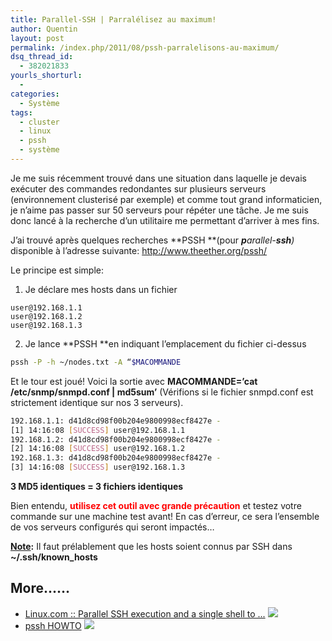 ```yaml
---
title: Parallel-SSH | Parralélisez au maximum!
author: Quentin
layout: post
permalink: /index.php/2011/08/pssh-parralelisons-au-maximum/
dsq_thread_id:
  - 382021833
yourls_shorturl:
  - 
categories:
  - Système
tags:
  - cluster
  - linux
  - pssh
  - système
---
```

Je me suis récemment trouvé dans une situation dans laquelle je devais exécuter des commandes redondantes sur plusieurs serveurs (environnement clusterisé par exemple) et comme tout grand informaticien, je n&rsquo;aime pas passer sur 50 serveurs pour répéter une tâche. Je me suis donc lancé à la recherche d&rsquo;un utilitaire me permettant d&rsquo;arriver à mes fins.

J&rsquo;ai trouvé après quelques recherches **PSSH **(pour <cite><strong>p</strong>arallel-<strong>ssh</strong>)</cite> disponible à l&rsquo;adresse suivante: <a href="http://www.theether.org/pssh/" target="_blank">http://www.theether.org/pssh/</a>

Le principe est simple:

1. Je déclare mes hosts dans un fichier
```plain
user@192.168.1.1
user@192.168.1.2
user@192.168.1.3
```

2. Je lance **PSSH **en indiquant l&rsquo;emplacement du fichier ci-dessus

```bash
pssh -P -h ~/nodes.txt -A “$MACOMMANDE
```

Et le tour est joué! Voici la sortie avec **MACOMMANDE=&rsquo;cat /etc/snmp/snmpd.conf | md5sum&rsquo;** (Vérifions si le fichier snmpd.conf est strictement identique sur nos 3 serveurs).

```bash
192.168.1.1: d41d8cd98f00b204e9800998ecf8427e -
[1] 14:16:08 [SUCCESS] user@192.168.1.1
192.168.1.2: d41d8cd98f00b204e9800998ecf8427e -
[2] 14:16:08 [SUCCESS] user@192.168.1.2
192.168.1.3: d41d8cd98f00b204e9800998ecf8427e -
[3] 14:16:08 [SUCCESS] user@192.168.1.3
```

**3 MD5 identiques = 3 fichiers identiques**

Bien entendu, **<span style="color: #ff0000;">utilisez cet outil avec grande précaution</span>** et testez votre commande sur une machine test avant! En cas d&rsquo;erreur, ce sera l&rsquo;ensemble de vos serveurs configurés qui seront impactés&#8230;

<span style="text-decoration: underline;"><strong>Note</strong></span>**:** Il faut prélablement que les hosts soient connus par SSH dans **~/.ssh/known_hosts**

## More...&#8230;

*   <a href="http://www.linux.com/archive/feature/151340" title="Linux.com :: Parallel SSH execution and a single shell to ..." rel="nofollow">Linux.com :: Parallel SSH execution and a single shell to ...</a> ![][1]
*   <a href="http://www.theether.org/pssh/docs/0.2.3/pssh-HOWTO.html" title="pssh HOWTO" rel="nofollow">pssh HOWTO</a> ![][1]

 [1]: http://blog.quentinrousseau.fr/wp-content/plugins/netblog/images/external-link-ltr-icon.png